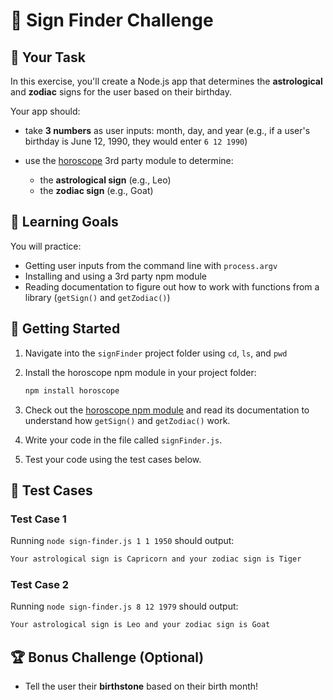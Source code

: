 # 💎 Sign Finder Challenge

## 📌 Your Task

In this exercise, you'll create a Node.js app that determines the **astrological** and **zodiac** signs for the user based on their birthday.

Your app should:

* take **3 numbers** as user inputs: month, day, and year
  (e.g., if a user's birthday is June 12, 1990, they would enter `6 12 1990`)
* use the [horoscope](https://www.npmjs.com/package/horoscope) 3rd party module to determine:

  * the **astrological sign** (e.g., Leo)
  * the **zodiac sign** (e.g., Goat)

## 🧠 Learning Goals

You will practice:

* Getting user inputs from the command line with `process.argv`
* Installing and using a 3rd party npm module
* Reading documentation to figure out how to work with functions from a library (`getSign()` and `getZodiac()`)

## 📌 Getting Started

1. Navigate into the `signFinder` project folder using `cd`, `ls`, and `pwd`
2. Install the horoscope npm module in your project folder:

    ```bash
    npm install horoscope
    ```

3. Check out the [horoscope npm module](https://www.npmjs.com/package/horoscope) and read its documentation to understand how `getSign()` and `getZodiac()` work.
4. Write your code in the file called `signFinder.js`.
5. Test your code using the test cases below.

## 📖 Test Cases

### Test Case 1

Running `node sign-finder.js 1 1 1950` should output:

```bash
Your astrological sign is Capricorn and your zodiac sign is Tiger
```

### Test Case 2

Running `node sign-finder.js 8 12 1979` should output:

```bash
Your astrological sign is Leo and your zodiac sign is Goat
```

## 🏆 Bonus Challenge (Optional)

* Tell the user their **birthstone** based on their birth month!

